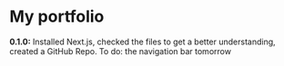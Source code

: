 # My portfolio

**0.1.0:** Installed Next.js, checked the files to get a better understanding, created a GitHub Repo. To do: the navigation bar tomorrow